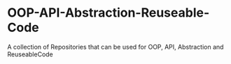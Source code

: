 # OOP-API-Abstraction-Reuseable-Code
A collection of Repositories that can be used for OOP, API, Abstraction and ReuseableCode
